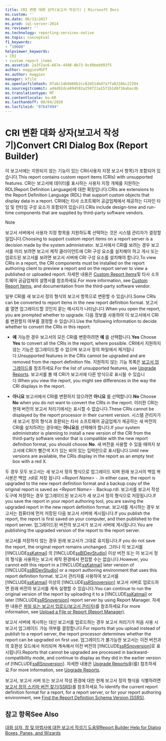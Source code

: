 ```yaml
---
title: CRI 변환 대화 상자(보고서 작성기) | Microsoft Docs
ms.custom: ''
ms.date: 06/13/2017
ms.prod: sql-server-2014
ms.reviewer: ''
ms.technology: reporting-services-native
ms.topic: conceptual
f1_keywords:
- "10008"
helpviewer_keywords:
- CRI
- custom report items
ms.assetid: 2a3f2ac6-667e-4498-8b73-9c40beb993f5
author: maggiesMSFT
ms.author: maggies
manager: kfile
ms.openlocfilehash: 97a6c14b9486b2cc82d514bd7a7fa8210bc22204
ms.sourcegitcommit: ad4d92dce894592a259721a1571b1d8736abacdb
ms.translationtype: MT
ms.contentlocale: ko-KR
ms.lasthandoff: 08/04/2020
ms.locfileid: "87647494"
---
```

# <a name="convert-cri-dialog-box-report-builder"></a><span data-ttu-id="d7079-102">CRI 변환 대화 상자(보고서 작성기)</span><span class="sxs-lookup"><span data-stu-id="d7079-102">Convert CRI Dialog Box (Report Builder)</span></span>
  <span data-ttu-id="d7079-103">이 보고서에는 지원되지 않는 기능이 있는 CRI(사용자 지정 보고서 항목)가 포함되어 있습니다.</span><span class="sxs-lookup"><span data-stu-id="d7079-103">This report contains custom report items (CRIs) with unsupported features.</span></span> <span data-ttu-id="d7079-104">CRI는 보고서에 데이터를 표시하는 사용자 지정 개체를 지원하는 RDL(Report Definition Language)에 대한 확장입니다.</span><span class="sxs-lookup"><span data-stu-id="d7079-104">CRIs are extensions to the Report Definition Language (RDL) that support custom objects that display data in a report.</span></span> <span data-ttu-id="d7079-105">CRI에는 타사 소프트웨어 공급업체에서 제공하는 디자인 타임 및 런타임 구성 요소가 포함되어 있습니다.</span><span class="sxs-lookup"><span data-stu-id="d7079-105">CRIs include design-time and run-time components that are supplied by third-party software vendors.</span></span>  
  
> [!NOTE]  
>  <span data-ttu-id="d7079-106">보고서 서버에서 사용자 지정 항목을 지원하도록 선택하는 것은 시스템 관리자가 결정할 일입니다.</span><span class="sxs-lookup"><span data-stu-id="d7079-106">Choosing to support custom report items on a report server is a decision made by the system administrator.</span></span> <span data-ttu-id="d7079-107">보고서에서 CRI를 보려는 경우 보고서를 미리 보려면 보고서 제작 클라이언트에 CRI 구성 요소를 설치해야 하고 게시 또는 업로드된 보고서를 보려면 보고서 서버에 CRI 구성 요소를 설치해야 합니다.</span><span class="sxs-lookup"><span data-stu-id="d7079-107">To view CRIs in a report, the CRI components must be installed on the report authoring client to preview a report and on the report server to view a published or uploaded report.</span></span> <span data-ttu-id="d7079-108">자세한 내용은 [Custom Report Items](../custom-report-items/custom-report-items.md)및 타사 소프트웨어 공급업체의 설명서를 참조하세요.</span><span class="sxs-lookup"><span data-stu-id="d7079-108">For more information, see [Custom Report Items](../custom-report-items/custom-report-items.md), and documentation from the third-party software vendor.</span></span>  
  
 <span data-ttu-id="d7079-109">일부 CRI를 새 보고서 정의 형식의 보고서 항목으로 변환할 수 있습니다.</span><span class="sxs-lookup"><span data-stu-id="d7079-109">Some CRIs can be converted to report items in the new report definition format.</span></span> <span data-ttu-id="d7079-110">보고서를 열면 업그레이드할 것인지 묻는 메시지가 나타납니다.</span><span class="sxs-lookup"><span data-stu-id="d7079-110">When you open the report, you are prompted whether to upgrade.</span></span> <span data-ttu-id="d7079-111">다음 정보를 사용하여 이 보고서에서 CRI를 변환할지 여부를 결정할 수 있습니다.</span><span class="sxs-lookup"><span data-stu-id="d7079-111">Use the following information to decide whether to convert the CRIs in this report:</span></span>  
  
-   <span data-ttu-id="d7079-112">**예** 가능한 경우 보고서의 모든 CRI를 변환하려면 **예** 를 선택합니다.</span><span class="sxs-lookup"><span data-stu-id="d7079-112">**Yes** Choose **Yes** to convert all the CRIs in the report, where possible.</span></span> <span data-ttu-id="d7079-113">CRI에서 지원하지 않는 기능은 업그레이드할 수 없으며 보고서 정의 파일에서 제거됩니다.</span><span class="sxs-lookup"><span data-stu-id="d7079-113">Unsupported features in the CRIs cannot be upgraded and are removed from the report definition file.</span></span> <span data-ttu-id="d7079-114">지원하지 않는 기능 목록은 [보고서 업그레이드](../install-windows/upgrade-reports.md)를 참조하세요.</span><span class="sxs-lookup"><span data-stu-id="d7079-114">For the list of unsupported features, see [Upgrade Reports](../install-windows/upgrade-reports.md).</span></span> <span data-ttu-id="d7079-115">보고서를 볼 때 CRI가 보고서에 다른 방식으로 표시될 수 있습니다.</span><span class="sxs-lookup"><span data-stu-id="d7079-115">When you view the report, you might see differences in the way the CRI displays in the report.</span></span>  
  
-   <span data-ttu-id="d7079-116">**아니요** 보고서에서 CRI를 변환하지 않으려면 **아니요** 를 선택합니다.</span><span class="sxs-lookup"><span data-stu-id="d7079-116">**No** Choose **No** when you do not want to convert the CRIs in the report.</span></span> <span data-ttu-id="d7079-117">이러한 CRI는 현재 버전의 보고서 처리기에서는 표시할 수 없습니다.</span><span class="sxs-lookup"><span data-stu-id="d7079-117">These CRIs cannot be displayed by the report processor in their current version.</span></span> <span data-ttu-id="d7079-118">시스템 관리자가 새 보고서 정의 형식과 호환되는 타사 소프트웨어 공급업체가 제공하는 새 버전의 CRI를 설치하려는 경우에는 **아니요**를 선택해야 합니다.</span><span class="sxs-lookup"><span data-stu-id="d7079-118">If your system administrator is planning to install a new version of the CRI from the third-party software vendor that is compatible with the new report definition format, you should choose **No**.</span></span> <span data-ttu-id="d7079-119">새 버전을 사용할 수 있을 때까지 보고서에 CRI가 빨간색 X가 있는 비어 있는 입력란으로 표시됩니다.</span><span class="sxs-lookup"><span data-stu-id="d7079-119">Until new versions are available, the CRIs display in the report as an empty text box with a red X.</span></span>  
  
 <span data-ttu-id="d7079-120">두 경우 모두 보고서는 새 보고서 정의 형식으로 업그레이드 되며 원래 보고서의 백업 복사본은 백업 .rdl로 저장 됩니다 *\<Report Name>* `-` .</span><span class="sxs-lookup"><span data-stu-id="d7079-120">In either case, the report is upgraded to the new report definition format and a backup copy of the original report is saved as *\<Report Name>* `-` Backup.rdl.</span></span> <span data-ttu-id="d7079-121">보고서를 보고서 작성 도구에 저장하는 경우 업그레이드된 보고서가 새 보고서 정의 형식으로 저장됩니다.</span><span class="sxs-lookup"><span data-stu-id="d7079-121">If you save the report in your report authoring tool, you are saving the upgraded report in the new report definition format.</span></span> <span data-ttu-id="d7079-122">보고서를 게시하는 경우 보고서는 컴퓨터에 먼저 저장된 다음 보고서 서버에 게시됩니다.</span><span class="sxs-lookup"><span data-stu-id="d7079-122">If you publish the report, the report is first saved on your computer, and then published to the report server.</span></span> <span data-ttu-id="d7079-123">업그레이드된 버전의 보고서가 보고서 서버에 게시됩니다.</span><span class="sxs-lookup"><span data-stu-id="d7079-123">You are publishing the upgraded version of the report to the report server.</span></span>  
  
 <span data-ttu-id="d7079-124">보고서를 저장하지 않는 경우 원래 보고서가 그대로 유지됩니다.</span><span class="sxs-lookup"><span data-stu-id="d7079-124">If you do not save the report, the original report remains unchanged.</span></span> <span data-ttu-id="d7079-125">그러나 이 보고서를 [!INCLUDE[ssKatmai](../../includes/sskatmai-md.md)] 의 [!INCLUDE[ssBIDevStudio](../../includes/ssbidevstudio-md.md)] 이상 버전 또는 이 보고서 정의 형식을 사용하는 보고서 제작 환경에서 편집할 수는 없습니다.</span><span class="sxs-lookup"><span data-stu-id="d7079-125">However, you cannot edit this report in a [!INCLUDE[ssKatmai](../../includes/sskatmai-md.md)] later version of [!INCLUDE[ssBIDevStudio](../../includes/ssbidevstudio-md.md)] or a report authoring environment that uses this report definition format.</span></span> <span data-ttu-id="d7079-126">보고서 관리자를 사용하여 보고서를 [!INCLUDE[ssKatmai](../../includes/sskatmai-md.md)] 이상의 [!INCLUDE[ssRSnoversion](../../includes/ssrsnoversion-md.md)] 보고서 서버로 업로드하면 원래 버전의 보고서를 계속 실행할 수 있습니다.</span><span class="sxs-lookup"><span data-stu-id="d7079-126">You can continue to run the original version of the report by uploading it to a [!INCLUDE[ssKatmai](../../includes/sskatmai-md.md)] or later [!INCLUDE[ssRSnoversion](../../includes/ssrsnoversion-md.md)] report server by using Report Manager.</span></span> <span data-ttu-id="d7079-127">자세한 내용은 [파일 또는 보고서 업로드&#40;보고서 관리자&#41;](../reports/upload-a-file-or-report-report-manager.md)를 참조하세요.</span><span class="sxs-lookup"><span data-stu-id="d7079-127">For more information, see [Upload a File or Report &#40;Report Manager&#41;](../reports/upload-a-file-or-report-report-manager.md).</span></span>  
  
 <span data-ttu-id="d7079-128">보고서 서버에 게시하는 대신 보고서를 업로드하는 경우 보고서 처리기가 처음 사용 시 보고서 업그레이드 가능 여부를 결정합니다.</span><span class="sxs-lookup"><span data-stu-id="d7079-128">For reports that you upload instead of publish to a report server, the report processor determines whether the report can be upgraded on first use.</span></span> <span data-ttu-id="d7079-129">업그레이드가 불가능한 보고서는 이전 버전과의 호환성 모드에서 처리되며 계속해서 이전 버전의 [!INCLUDE[ssRSnoversion](../../includes/ssrsnoversion-md.md)]로 표시됩니다.</span><span class="sxs-lookup"><span data-stu-id="d7079-129">Reports that cannot be upgraded are processed in backward-compatibility mode, and continue to display as they did in the earlier version of [!INCLUDE[ssRSnoversion](../../includes/ssrsnoversion-md.md)].</span></span> <span data-ttu-id="d7079-130">자세한 내용은 [Upgrade Reports](../install-windows/upgrade-reports.md)을(를) 참조하세요.</span><span class="sxs-lookup"><span data-stu-id="d7079-130">For more information, see [Upgrade Reports](../install-windows/upgrade-reports.md).</span></span>  
  
 <span data-ttu-id="d7079-131">보고서, 보고서 서버 또는 보고서 작성 환경에 대한 현재 보고서 정의 형식을 식별하려면 [보고서 정의 스키마 버전 찾기&#40;SSRS&#41;](../reports/find-the-report-definition-schema-version-ssrs.md)를 참조하세요.</span><span class="sxs-lookup"><span data-stu-id="d7079-131">To identify the current report definition format for a report, for a report server, or for your report authoring environment, see [Find the Report Definition Schema Version &#40;SSRS&#41;](../reports/find-the-report-definition-schema-version-ssrs.md).</span></span>  
  
## <a name="see-also"></a><span data-ttu-id="d7079-132">참고 항목</span><span class="sxs-lookup"><span data-stu-id="d7079-132">See Also</span></span>  
 [<span data-ttu-id="d7079-133">대화 상자, 창 및 마법사에 대한 보고서 작성기 도움말</span><span class="sxs-lookup"><span data-stu-id="d7079-133">Report Builder Help for Dialog Boxes, Panes, and Wizards</span></span>](../report-builder-help-for-dialog-boxes-panes-and-wizards.md)  
  
  
